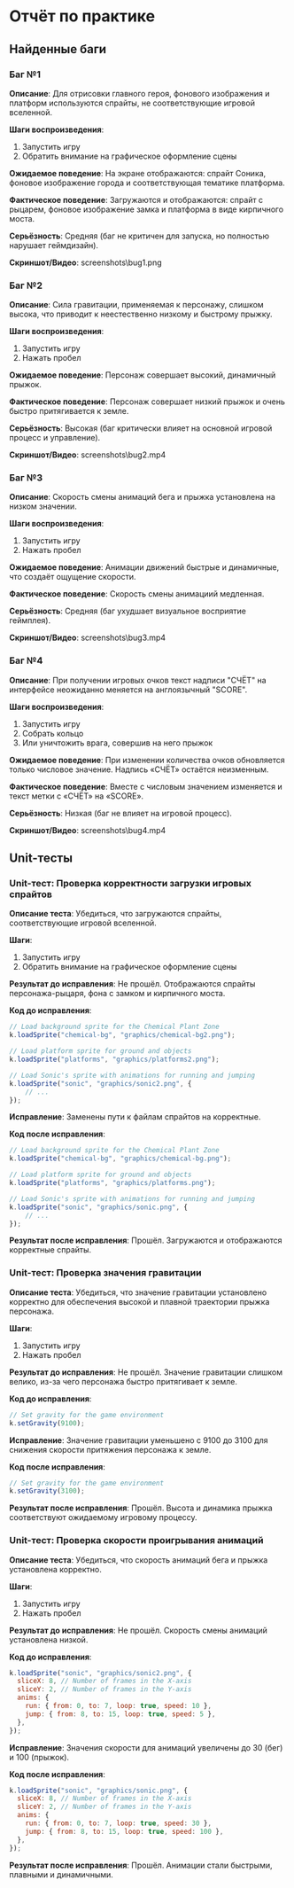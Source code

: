 # Отчёт по практике

## Найденные баги

### Баг №1

**Описание**: Для отрисовки главного героя, фонового изображения и платформ используются спрайты, не соответствующие игровой вселенной.

**Шаги воспроизведения**:
1. Запустить игру
2. Обратить внимание на графическое оформление сцены

**Ожидаемое поведение**: На экране отображаются: спрайт Соника, фоновое изображение города и соответствующая тематике платформа.

**Фактическое поведение**: Загружаются и отображаются: спрайт с рыцарем, фоновое изображение замка и платформа в виде кирпичного моста.

**Серьёзность**: Средняя (баг не критичен для запуска, но полностью нарушает геймдизайн).

**Скриншот/Видео**: screenshots\bug1.png

### Баг №2

**Описание**: Сила гравитации, применяемая к персонажу, слишком высока, что приводит к неестественно низкому и быстрому прыжку.

**Шаги воспроизведения**:
1. Запустить игру
2. Нажать пробел

**Ожидаемое поведение**: Персонаж совершает высокий, динамичный прыжок.

**Фактическое поведение**: Персонаж совершает низкий прыжок и очень быстро притягивается к земле.

**Серьёзность**: Высокая (баг критически влияет на основной игровой процесс и управление).

**Скриншот/Видео**: screenshots\bug2.mp4

### Баг №3

**Описание**: Скорость смены анимаций бега и прыжка установлена на низком значении.

**Шаги воспроизведения**:
1. Запустить игру
2. Нажать пробел

**Ожидаемое поведение**: Анимации движений быстрые и динамичные, что создаёт ощущение скорости.

**Фактическое поведение**: Скорость смены анимациий медленная.

**Серьёзность**: Средняя (баг ухудшает визуальное восприятие геймплея).

**Скриншот/Видео**: screenshots\bug3.mp4

### Баг №4

**Описание**: При получении игровых очков текст надписи "СЧЁТ" на интерфейсе неожиданно меняется на англоязычный "SCORE".

**Шаги воспроизведения**:
1. Запустить игру
2. Собрать кольцо
3. Или уничтожить врага, совершив на него прыжок

**Ожидаемое поведение**: При изменении количества очков обновляется только числовое значение. Надпись «СЧЁТ» остаётся неизменным.

**Фактическое поведение**: Вместе с числовым значением изменяется и текст метки с «СЧЁТ» на «SCORE».

**Серьёзность**: Низкая (баг не влияет на игровой процесс).

**Скриншот/Видео**: screenshots\bug4.mp4

## Unit-тесты

### Unit-тест: Проверка корректности загрузки игровых спрайтов

**Описание теста**: Убедиться, что загружаются спрайты, соответствующие игровой вселенной.

**Шаги**:
1. Запустить игру
2. Обратить внимание на графическое оформление сцены

**Результат до исправления**: Не прошёл. Отображаются спрайты персонажа-рыцаря, фона с замком и кирпичного моста.

**Код до исправления**:
```js 
// Load background sprite for the Chemical Plant Zone
k.loadSprite("chemical-bg", "graphics/chemical-bg2.png");

// Load platform sprite for ground and objects
k.loadSprite("platforms", "graphics/platforms2.png");

// Load Sonic's sprite with animations for running and jumping
k.loadSprite("sonic", "graphics/sonic2.png", {
    // ...
});  
```

**Исправление**: Заменены пути к файлам спрайтов на корректные.

**Код после исправления**:
```js
// Load background sprite for the Chemical Plant Zone
k.loadSprite("chemical-bg", "graphics/chemical-bg.png");

// Load platform sprite for ground and objects
k.loadSprite("platforms", "graphics/platforms.png");

// Load Sonic's sprite with animations for running and jumping
k.loadSprite("sonic", "graphics/sonic.png", {
    // ...
});  
```

**Результат после исправления**: Прошёл. Загружаются и отображаются корректные спрайты.

### Unit-тест: Проверка значения гравитации

**Описание теста**: Убедиться, что значение гравитации установлено корректно для обеспечения высокой и плавной траектории прыжка персонажа.

**Шаги**:
1. Запустить игру
2. Нажать пробел

**Результат до исправления**: Не прошёл. Значение гравитации слишком велико, из-за чего персонажа быстро притягивает к земле.

**Код до исправления**:
```js 
// Set gravity for the game environment
k.setGravity(9100);
```

**Исправление**: Значение гравитации уменьшено с 9100 до 3100 для снижения скорости притяжения персонажа к земле.

**Код после исправления**:
```js
// Set gravity for the game environment
k.setGravity(3100);
```

**Результат после исправления**: Прошёл. Высота и динамика прыжка соответствуют ожидаемому игровому процессу.

### Unit-тест: Проверка скорости проигрывания анимаций

**Описание теста**: Убедиться, что скорость анимаций бега и прыжка установлена корректно.

**Шаги**:
1. Запустить игру
2. Нажать пробел

**Результат до исправления**: Не прошёл. Скорость смены анимаций установлена низкой.

**Код до исправления**:
```js 
k.loadSprite("sonic", "graphics/sonic2.png", {
  sliceX: 8, // Number of frames in the X-axis
  sliceY: 2, // Number of frames in the Y-axis
  anims: {
    run: { from: 0, to: 7, loop: true, speed: 10 },
    jump: { from: 8, to: 15, loop: true, speed: 5 },
  },
});
```

**Исправление**: Значения скорости для анимаций увеличены до 30 (бег) и 100 (прыжок).

**Код после исправления**:  
```js
k.loadSprite("sonic", "graphics/sonic.png", {
  sliceX: 8, // Number of frames in the X-axis
  sliceY: 2, // Number of frames in the Y-axis
  anims: {
    run: { from: 0, to: 7, loop: true, speed: 30 },
    jump: { from: 8, to: 15, loop: true, speed: 100 },
  },
});
```

**Результат после исправления**: Прошёл. Анимации стали быстрыми, плавными и динамичными.
